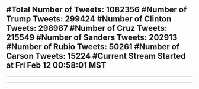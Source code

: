 #Total Number of Tweets: 1082356 
#Number of Trump Tweets: 299424
#Number of Clinton Tweets: 298987
#Number of Cruz Tweets: 215549
#Number of Sanders Tweets: 202913
#Number of Rubio Tweets: 50261
#Number of Carson Tweets: 15224
#Current Stream Started at Fri Feb 12 00:58:01 MST
---
---
---
